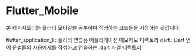 # Flutter_Mobile

 본 레퍼지토리는 플러터 모바일을 공부하며 작성하는 코드들을 저장하는 곳입니다.
 
 flutter_application_1 : 플러터 연습용 어플리케이션 이모저모 디렉토리
 dart : Dart 언어 문법들의 사용예제를 작성하고 연습하는 .dart 파일 디렉토리
